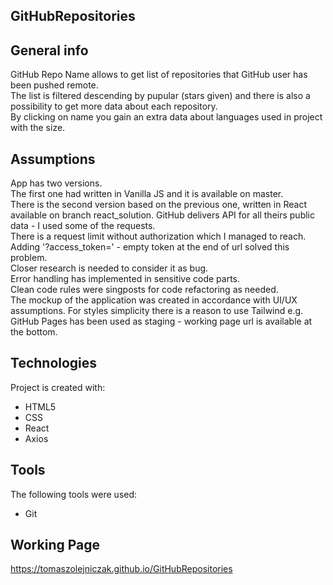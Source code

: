 ## GitHubRepositories

## General info
GitHub Repo Name allows to get list of repositories that GitHub user has been pushed remote.\
The list is filtered descending by pupular (stars given) and there is also a possibility to get more data about each repository.\
By clicking on name you gain an extra data about languages used in project with the size.

## Assumptions
App has two versions.\
The first one had written in Vanilla JS and it is available on master.\
There is the second version based on the previous one, written in React available on branch react_solution.
GitHub delivers API for all theirs public data - I used some of the requests.\
There is a request limit without authorization which I managed to reach.\
Adding '?access_token=' - empty token at the end of url solved this problem.\
Closer research is needed to consider it as bug.\
Error handling has implemented in sensitive code parts.\
Clean code rules were singposts for code refactoring as needed.\
The mockup of the application was created in accordance with UI/UX assumptions.
For styles simplicity there is a reason to use Tailwind e.g.\
GitHub Pages has been used as staging - working page url is available at the bottom.

## Technologies
Project is created with:
* HTML5
* CSS
* React
* Axios

## Tools
The following tools were used:
* Git

## Working Page
https://tomaszolejniczak.github.io/GitHubRepositories
